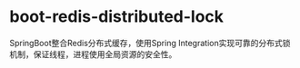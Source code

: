 # boot-redis-distributed-lock
SpringBoot整合Redis分布式缓存，使用Spring Integration实现可靠的分布式锁机制，保证线程，进程使用全局资源的安全性。
